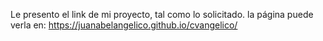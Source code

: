 Le presento el link de mi proyecto,  tal como lo solicitado. 
la página puede verla en: https://juanabelangelico.github.io/cvangelico/
